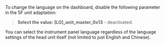 To change the language on the dashboard, disable the following parameter in the 5F unit adaptation:

> **Select the value: [LO]_unit_master_0x13** - deactivated.

You can select the instrument panel language regardless of the language settings of the head unit itself (not limited to just English and Chinese).
